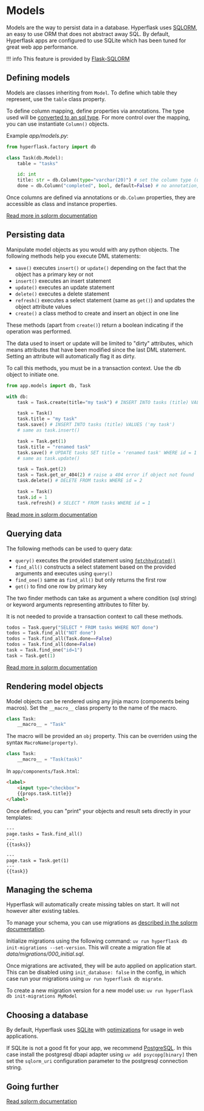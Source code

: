 # Models

Models are the way to persist data in a database. Hyperflask uses [SQLORM](https://hyperflask.github.io/sqlorm), an easy to use ORM that does not abstract away SQL. By default, Hyperflask apps are configured to use SQLite which has been tuned for great web app performance.

!!! info
    This feature is provided by [Flask-SQLORM](https://github.com/hyperflask/flask-sqlorm)

## Defining models

Models are classes inheriting from `Model`. To define which table they represent, use the `table` class property.

To define column mapping, define properties via annotations. The type used will be [converted to an sql type](https://hyperflask.github.io/sqlorm/models/#column-types).
For more control over the mapping, you can use instantiate `Column()` objects.

Example *app/models.py*:

```python
from hyperflask.factory import db

class Task(db.Model):
    table = "tasks"

    id: int
    title: str = db.Column(type="varchar(20)") # set the column type (used in create_table())
    done = db.Column("completed", bool, default=False) # no annotation, column name is "completed" but property name will be "done"
```

Once columns are defined via annotations or `db.Column` properties, they are accessible as class and instance properties.

[Read more in sqlorm documentation](https://hyperflask.github.io/sqlorm/models/)

## Persisting data

Manipulate model objects as you would with any python objects. The following methods help you execute DML statements:

- `save()` executes `insert()` or `update()` depending on the fact that the object has a primary key or not
- `insert()` executes an insert statement
- `update()` executes an update statement
- `delete()` executes a delete statement
- `refresh()` executes a select statement (same as `get()`) and updates the object attribute values
- `create()` a class method to create and insert an object in one line

These methods (apart from `create()`) return a boolean indicating if the operation was performed.

The data used to insert or update will be limited to "dirty" attributes, which means attributes that have been
modified since the last DML statement. Setting an attribute will automatically flag it as dirty.

To call this methods, you must be in a transaction context. Use the db object to initiate one.

```py
from app.models import db, Task

with db:
    task = Task.create(title="my task") # INSERT INTO tasks (title) VALUES ('my task')

    task = Task()
    task.title = "my task"
    task.save() # INSERT INTO tasks (title) VALUES ('my task')
    # same as task.insert()

    task = Task.get(1)
    task.title = "renamed task"
    task.save() # UPDATE tasks SET title = 'renamed task' WHERE id = 1
    # same as task.update()

    task = Task.get(2)
    task = Task.get_or_404(2) # raise a 404 error if object not found
    task.delete() # DELETE FROM tasks WHERE id = 2

    task = Task()
    task.id = 1
    task.refresh() # SELECT * FROM tasks WHERE id = 1
```

[Read more in sqlorm documentation](https://hyperflask.github.io/sqlorm/models/#manipulating-model-objects)

## Querying data

The following methods can be used to query data:

- `query()` executes the provided statement using [`fetchhydrated()`](https://hyperflask.github.io/sqlorm/executing/#fetching-composite-objects)
- `find_all()` constructs a select statement based on the provided arguments and executes using `query()`
- `find_one()` same as `find_all()` but only returns the first row
- `get()` to find one row by primary key

The two finder methods can take as argument a where condition (sql string) or keyword arguments representing attributes to filter by.

It is not needed to provide a transaction context to call these methods.

```python
todos = Task.query("SELECT * FROM tasks WHERE NOT done")
todos = Task.find_all("NOT done")
todos = Task.find_all(Task.done==False)
todos = Task.find_all(done=False)
task = Task.find_one("id=1")
task = Task.get(1)
```

[Read more in sqlorm documentation](https://hyperflask.github.io/sqlorm/models/#querying-model-objects)

## Rendering model objects

Model objects can be rendered using any jinja macro (components being macros). Set the `__macro__` class property to the name of the macro.

```py
class Task:
    __macro__ = "Task"
```

The macro will be provided an `obj` property. This can be overriden using the syntax `MacroName(property)`.

```py
class Task:
    __macro__ = "Task(task)"
```

In `app/components/Task.html`:

```html
<label>
    <input type="checkbox">
    {{props.task.title}}
</label>
```

Once defined, you can "print" your objects and result sets directly in your templates:

```jpy
---
page.tasks = Task.find_all()
---
{{tasks}}
```

```jpy
---
page.task = Task.get(1)
---
{{task}}
```

## Managing the schema

Hyperflask will automatically create missing tables on start. It will not however alter existing tables.

To manage your schema, you can use migrations as [described in the sqlorm documentation](https://hyperflask.github.io/sqlorm/schema/#migrations).

Initialize migrations using the following command: `uv run hyperflask db init-migrations --set-version`.
This will create a migration file at *data/migrations/000_initial.sql*.

Once migrations are activated, they will be auto applied on application start. This can be disabled using `init_database: false` in the config, in which case run your migrations using `uv run hyperflask db migrate`.

To create a new migration version for a new model use: `uv run hyperflask db init-migrations MyModel`

## Choosing a database

By default, Hyperflask uses [SQLite](https://sqlite.org) with [optimizations](https://fractaledmind.com/2023/09/07/enhancing-rails-sqlite-fine-tuning/) for usage in web applications.

If SQLite is not a good fit for your app, we recommend [PostgreSQL](https://www.postgresql.org/). In this case install the postgresql dbapi adapter using `uv add psycopg[binary]` then set the `sqlorm_uri` configuration parameter to the postgresql connection string.

## Going further

[Read sqlorm documentation](https://hyperflask.github.io/sqlorm/)